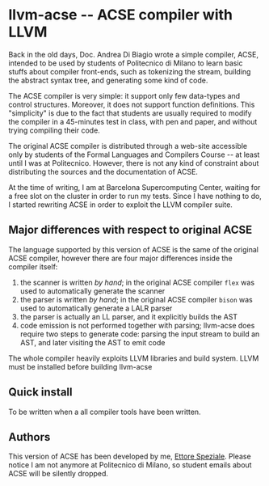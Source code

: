 
llvm-acse -- ACSE compiler with LLVM
======================================

Back in the old days, Doc. Andrea Di Biagio wrote a simple compiler, ACSE,
intended to be used by students of Politecnico di Milano to learn basic stuffs
about compiler front-ends, such as tokenizing the stream, building the
abstract syntax tree, and generating some kind of code.

The ACSE compiler is very simple: it support only few data-types and control
structures. Moreover, it does not support function definitions. This
"simplicity" is due to the fact that students are usually required to modify the
compiler in a 45-minutes test in class, with pen and paper, and without trying
compiling their code.

The original ACSE compiler is distributed through a web-site accessible only by
students of the Formal Languages and Compilers Course -- at least until I was at
Politecnico. However, there is not any kind of constraint about distributing the
sources and the documentation of ACSE.

At the time of writing, I am at Barcelona Supercomputing Center, waiting for a
free slot on the cluster in order to run my tests. Since I have nothing to do, I
started rewriting ACSE in order to exploit the LLVM compiler suite.

Major differences with respect to original ACSE
-----------------------------------------------

The language supported by this version of ACSE is the same of the original ACSE
compiler, however there are four major differences inside the compiler itself:

1. the scanner is written _by hand_; in the original ACSE compiler ``flex`` was
   used to automatically generate the scanner
2. the parser is written _by hand_; in the original ACSE compiler ``bison`` was
   used to automatically generate a LALR parser
3. the parser is actually an LL parser, and it explicitly builds the AST
4. code emission is not performed together with parsing; llvm-acse does require
   two steps to generate code: parsing the input stream to build an AST, and
   later visiting the AST to emit code

The whole compiler heavily exploits LLVM libraries and build system. LLVM must
be installed before building llvm-acse

Quick install
-------------

To be written when a all compiler tools have been written.

Authors
-------

This version of ACSE has been developed by me,
[Ettore Speziale](mailto:speziale.ettore@gmail.com). Please notice I am not
anymore at Politecnico di Milano, so student emails about ACSE will be silently
dropped.
